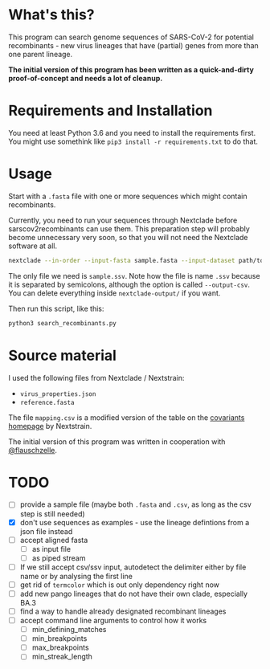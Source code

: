 # What's this?
This program can search genome sequences of SARS-CoV-2 for potential recombinants - new virus lineages that have (partial) genes from more than one parent lineage.

**The initial version of this program has been written as a quick-and-dirty proof-of-concept and needs a lot of cleanup.**

# Requirements and Installation
You need at least Python 3.6 and you need to install the requirements first. You might use somethink like `pip3 install -r requirements.txt` to do that.

# Usage
Start with a `.fasta` file with one or more sequences which might contain recombinants.

Currently, you need to run your sequences through Nextclade before sarscov2recombinants can use them. This preparation step will probably become unnecessary very soon, so that you will not need the Nextclade software at all.

```bash
nextclade --in-order --input-fasta sample.fasta --input-dataset path/to/your/datasets/sars-cov-2  --output-dir nextclade-output/  --output-csv sample.ssv --verbose
```

The only file we need is `sample.ssv`. Note how the file is name `.ssv` because it is separated by semicolons, although the option is called `--output-csv`. You can delete everything inside `nextclade-output/` if you want.

Then run this script, like this:

```bash
python3 search_recombinants.py
```

# Source material
I used the following files from Nextclade / Nextstrain:
 * `virus_properties.json`
 * `reference.fasta`

The file `mapping.csv` is a modified version of the table on the [covariants homepage](https://covariants.org/) by Nextstrain.

The initial version of this program was written in cooperation with [@flauschzelle](https://github.com/flauschzelle).

# TODO
 * [ ] provide a sample file (maybe both `.fasta` and `.csv`, as long as the csv step is still needed)
 * [X] don't use sequences as examples - use the lineage defintions from a json file instead
 * [ ] accept aligned fasta 
   * [ ] as input file
   * [ ] as piped stream
 * [ ] If we still accept csv/ssv input, autodetect the delimiter either by file name or by analysing the first line
 * [ ] get rid of `termcolor` which is out only dependency right now
 * [ ] add new pango lineages that do not have their own clade, especially BA.3
 * [ ] find a way to handle already designated recombinant lineages
 * [ ] accept command line arguments to control how it works
   * [ ] min_defining_matches
   * [ ] min_breakpoints
   * [ ] max_breakpoints
   * [ ] min_streak_length